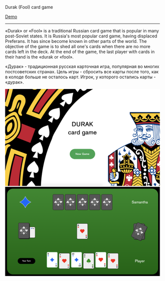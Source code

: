 Durak (Fool) card game

[Demo](https://bessondi.github.io/Card-Game/build/)

---

«Durak» or «Fool» is a traditional Russian card game that is popular in many post-Soviet states. It is Russia's most popular card game, having displaced Preferans. It has since become known in other parts of the world. The objective of the game is to shed all one's cards when there are no more cards left in the deck. At the end of the game, the last player with cards in their hand is the «durak or «fool».

«Дурак» - традиционная русская карточная игра, популярная во многих постсоветских странах. Цель игры - сбросить все карты после того, как в колоде больше не осталось карт. Игрок, у которого остались карты - «дурак».

![preview1](preview_1.png)
![preview2](preview_2.png)